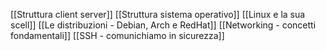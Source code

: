 [[Struttura client server]]
[[Struttura sistema operativo]]
[[Linux e la sua scell]]
[[Le distribuzioni - Debian, Arch e RedHat]]
[[Networking - concetti fondamentali]]
[[SSH - comunichiamo in sicurezza]]